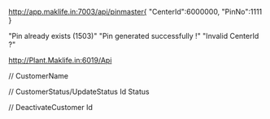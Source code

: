 http://app.maklife.in:7003/api/pinmaster{
"CenterId":6000000,
"PinNo":1111
}

"Pin already exists (1503)"
"Pin generated successfully !"
"Invalid CenterId ?"

http://Plant.Maklife.in:6019/Api

// CustomerName

// CustomerStatus/UpdateStatus
Id
Status

// DeactivateCustomer
Id
